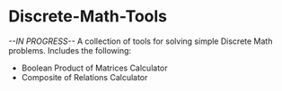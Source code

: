 # Discrete-Math-Tools
*--IN PROGRESS--*
A collection of tools for solving simple Discrete Math problems.
Includes the following:
  - Boolean Product of Matrices Calculator
  - Composite of Relations Calculator
